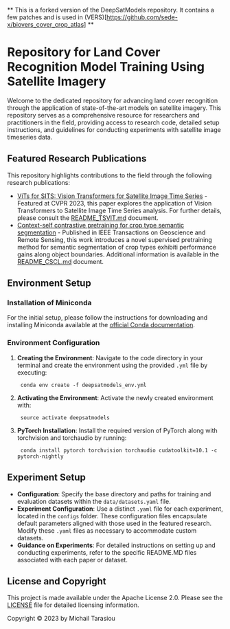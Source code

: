 ** This is a forked version of the DeepSatModels repository. It contains a few patches and is used in (VERS)[https://github.com/sede-x/biovers_cover_crop_atlas] **

# Repository for Land Cover Recognition Model Training Using Satellite Imagery

Welcome to the dedicated repository for advancing land cover recognition through the application of state-of-the-art models on satellite imagery. This repository serves as a comprehensive resource for researchers and practitioners in the field, providing access to research code, detailed setup instructions, and guidelines for conducting experiments with satellite image timeseries data.

## Featured Research Publications

This repository highlights contributions to the field through the following research publications:

- [ViTs for SITS: Vision Transformers for Satellite Image Time Series](https://openaccess.thecvf.com/content/CVPR2023/html/Tarasiou_ViTs_for_SITS_Vision_Transformers_for_Satellite_Image_Time_Series_CVPR_2023_paper.html) - Featured at CVPR 2023, this paper explores the application of Vision Transformers to Satellite Image Time Series analysis. For further details, please consult the [README_TSVIT.md](https://github.com/michaeltrs/DeepSatModels/blob/main/README_TSVIT.md) document.
- [Context-self contrastive pretraining for crop type semantic segmentation](https://ieeexplore.ieee.org/abstract/document/9854891) - 
Published in IEEE Transactions on Geoscience and Remote Sensing, this work introduces a novel supervised pretraining method for semantic segmentation 
of crop types exhibiti performance gains along object boundaries. Additional information is available in the [README_CSCL.md](https://github.com/michaeltrs/DeepSatModels/blob/main/README_CSCL.md) document.

## Environment Setup

### Installation of Miniconda
For the initial setup, please follow the instructions for downloading and installing Miniconda available at the [official Conda documentation](https://docs.conda.io/projects/conda/en/latest/user-guide/install/linux.html).

### Environment Configuration
1. **Creating the Environment**: Navigate to the code directory in your terminal and create the environment using the provided `.yml` file by executing:

        conda env create -f deepsatmodels_env.yml

2. **Activating the Environment**: Activate the newly created environment with:

        source activate deepsatmodels

3. **PyTorch Installation**: Install the required version of PyTorch along with torchvision and torchaudio by running:

        conda install pytorch torchvision torchaudio cudatoolkit=10.1 -c pytorch-nightly


## Experiment Setup

- **Configuration**: Specify the base directory and paths for training and evaluation datasets within the `data/datasets.yaml` file.
- **Experiment Configuration**: Use a distinct `.yaml` file for each experiment, located in the `configs` folder. These configuration files encapsulate default parameters aligned with those used in the featured research. Modify these `.yaml` files as necessary to accommodate custom datasets.
- **Guidance on Experiments**: For detailed instructions on setting up and conducting experiments, refer to the specific README.MD files associated with each paper or dataset.

## License and Copyright

This project is made available under the Apache License 2.0. Please see the [LICENSE](https://github.com/michaeltrs/DeepSatModels/blob/main/LICENSE.txt) file for detailed licensing information.

Copyright © 2023 by Michail Tarasiou
